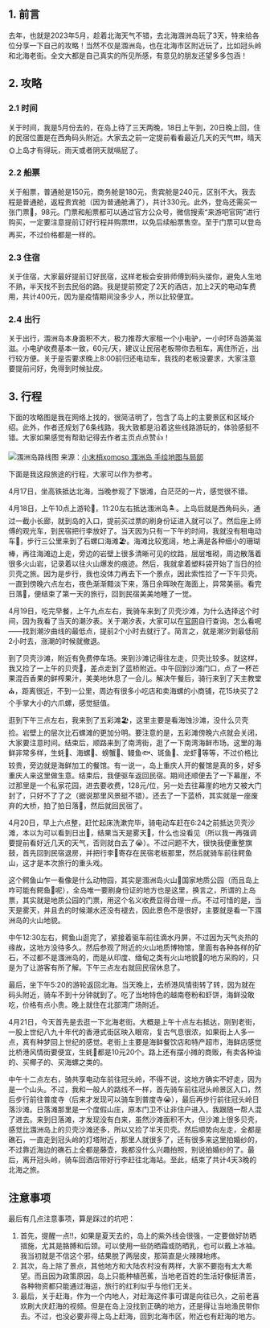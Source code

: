 ## 1. 前言

去年，也就是2023年5月，趁着北海天气不错，去北海涠洲岛玩了3天，特来给各位分享一下自己的攻略！当然不仅是涠洲岛，也在北海市区附近玩了，比如冠头岭和北海老街。全文大都是自己真实的所见所感，有意见的朋友还望多多包涵！

## 2. 攻略

### 2.1 时间

关于时间，我是5月份去的，在岛上待了三天两晚，18日上午到，20日晚上回，住的民宿位置是在西角码头附近。大家去之前一定提前看看最近几天的天气❗❗❗，晴天🌞上岛才有得玩，雨天或者阴天就嗝屁了。

### 2.2 船票

关于船票，普通舱是150元，商务舱是180元，贵宾舱是240元，区别不大。我去程是普通舱，返程贵宾舱（因为普通舱满了），共计330元。此外，登岛还需买一张门票🎫，98元。门票和船票都可以通过官方公众号，微信搜索“来游吧官网”进行购买，一定要注意提前订好行程并购票❗❗❗，以免后续船票售空。至于门票可以登岛再买，不过价格都是一样的。

### 2.3 住宿

关于住宿，大家最好提前订好民宿，这样老板会安排师傅到码头接你，避免人生地不熟，半天找不到去民俗的路。我是提前预定了2天的酒店，加上2天的电动车费用，共计400元，因为是疫情期间没多少人，所以比较便宜。

### 2.4 出行

关于出行，涠洲岛本身面积不大，极力推荐大家租一个小电驴，一小时环岛游美滋滋。小电驴收费基本一致，60元/天，建议让民宿老板带你去租车，离住所近，出行较方便。关于是否要求晚上8:00前归还电动车，我找的老板没要求，大家注意要提前问好，免得到时候扯皮。

## 3. 行程

下面的攻略图是我在网络上找的，很简洁明了，包含了岛上的主要景区和区域介绍。此外，作者还规划了6条线路，我大致都是沿着这些线路游玩的，体验感挺不错。大家如果感觉有帮助记得去作者主页点点赞👍！

![涠洲岛路线图](https://github.com/Magicdover/Magicdover.github.io/assets/73624045/4d901de8-0fc2-405a-b250-793d388829af)
来源：[小末梢xomoso 涠洲岛 手绘地图与局部](https://www.zcool.com.cn/work/ZNTIxMTYyMjg=.html)

下面是我这段旅途的行程，大家可以作为参考。

4月17日，坐高铁抵达北海，当晚参观了下银滩，白茫茫的一片，感觉很不错。

4月18日，上午10点上游轮🚢，11:20左右抵达涠洲岛🏝️。上岛后就是西角码头，通过一截小长廊，就到岛的入口，提前买过票的刷身份证进入就可以了。然后座上师傅的观光车，到民宿把行李放好了。当天因为只有一下午的时间，我就没有租电动车🛵，步行三公里来到了石螺口海滩🏖️。海滩比较宽阔，地上满是各种细小的珊瑚棒，再往海滩边上走，旁边的岩壁上很多清晰可见的纹路，层层堆砌，周边散落着很多火山岩，记录着以往火山爆发的痕迹。然后，我就拿着塑料袋开始了当日的捡贝壳之旅。因为是步行，我也没体力再去下一个景点，因此索性捡了一下午贝壳。一直到傍晚六点左右，夜色渐渐黯淡下来，落日余晖映在海面上，异常美丽。看完日落🌇，便结束了第一天的旅行，回到民宿美美地睡了一觉。

4月19日，吃完早餐，上午九点左右，我骑车来到了贝壳沙滩，为什么选择这个时间，因为我看了当天的潮汐表。关于潮汐表，大家可以在[官网](http://www.chaoxb.com/)自行查询。怎么看呢——找到潮汐曲线的最低点，提前2个小时去就行了。简言之，就是潮汐到最低前2小时去，涨潮的时候就撤退。

到了贝壳沙滩，附近有免费停车场。来到沙滩记得往左走，贝壳比较多。就这样，我又捡了一上午的贝壳🐚，差点走到了蓝桥附近。中午回到沙滩门口，点了一杯芒果混百香果的鲜榨果汁，美美地休息了一会儿。解决午餐后，骑行来到了天主教堂⛪，距离很近，不到一公里，周边有很多小吃店和卖海螺的小商铺，花15块买了2个手掌大小的六爪螺，感觉挺值。

逛到下午三点左右，我来到了五彩滩🏖，这里主要是看海蚀沙滩，没什么贝壳捡。岩壁上的层次比石螺滩的更加分明。要注意的是，五彩滩傍晚六点就会关闭，大家要注意时间。结束后，顺路来到了南湾街，逛了一下南湾海鲜市场。这里的海鲜非常多样，生蚝🦪、海螺🐚、螃蟹🦀、鳗鱼🐟、斑鱼🐡、龙虾🦞等等，不过价格比较贵，旁边就是海鲜加工的餐馆。有一说一，岛上重庆人开的餐馆是真的多，好多重庆人来这里做生意。结束后，我便驱车返回民宿。期间还顺便去了一下幕崖，不过那里是一个私家花园，进去要收费，128元/位，另一处去往幕崖的地方又被大门封了，只好不了了之（据说那里风景挺不错）。还去了一下蓝桥，其实就是一座废弃的大桥，拍了拍日落🌇，然后就回民宿了。

4月20日，早上六点整，赶忙起床洗漱完毕，骑电动车赶在6:24之前抵达贝壳沙滩，本以为可以看到日出🌅，结果当天是雾天🌁，什么也没看见（所以我一再强调要提前看好近几天的天气，否则就白去了😭）。不过问题不大，很快我便重整旗鼓，首先回到民宿退房，并把行李🧳寄存在民宿老板那里，然后就骑车前往鳄鱼山，这才是本次旅行的重头戏。

这个鳄鱼山乍一看像是什么动物园，其实是涠洲岛火山🌋国家地质公园（而且岛上咋可能有鳄鱼🐊呢），全岛唯一要刷身份证的地方也是这里，换言之，所谓的上岛票，其实就是地质公园的门票，用这个名义收费显得合理一点。不过可惜的是，当天是雾天，并且去的时候潮水还没有褪去，因此景色不是很好，主要就是看一下涠洲岛的火山地貌。

中午12:30左右，鳄鱼山逛完了，紧接着驱车前往滴水丹屏，不过因为天气炎热的缘故，这地方没待多久。然后参观了附近的火山地质博物馆，里面有各种各样的矿石，不过都不是涠洲岛的，而是从印度、缅甸之类有火山地貌🌋的地方采购的，只是为了让游客有所了解。下午三点左右就回民宿休息了。

最后，坐下午5:20的游轮返回北海。当天晚上，去桥港风情街转了转，因为就在码头附近，骑车不到十分钟就到了。吃了当地特色的越南卷粉和虾饼，海鲜没敢吃，价格有点小贵。晚上就住在北部湾广场附近。

4月21日，今天首先是去逛一下北海老街。大概是上午十点左右抵达，刚到老街，一股上世纪八九十年代的香港式街区映入眼帘，复古气息很浓，如果街上人多一点，真有种梦回上世纪的感觉。老街上主要是海鲜餐饮店和特产超市，海鲜店感觉比桥港风情街要便宜，生蚝🦪都是10元20个。路上还有摆小摊的商贩，有卖各种油的、买椰子的、买海螺之类的。

中午十二点左右，骑共享电动车前往冠头岭，不得不说，这地方确实不好走，因为是一个山头。不过，我和一般人的路线不一样，首先骑车前往冠头岭景区入口，然后步行前往普度寺（后来才发现可以骑车到普度寺😭），最后再步行前往冠头岭日落沙滩。日落滩那里是一个度假山庄，原本门卫不让非住户进入，我跟随一帮人混了进去。来到日落滩，才发现没有白来，虽然沙滩面积不大，但沙滩上很多贝壳，感觉比涠洲岛上的贝壳沙滩还多，所以又捡了半天贝壳。然后顺势向左走，全都是礁石，一直走到冠头岭的灯塔附近，那里人就很多了，还有很多来这里拍婚纱的，不过靠近海边的礁石上全都是藤壶，我都没什么兴趣拍照，别说拍婚纱的了。最后，离开冠头岭，骑车回酒店带好行李赶往北海站。至此，结束了共计4天3晚的北海之旅。

## 注意事项

最后有几点注意事项，算是踩过的坑吧：

1. 首先，提醒一点‼，如果是夏天去的，岛上的紫外线会很强，一定要做好防晒措施，尤其是胳膊和后颈。可以使用一些防晒霜或防晒乳，也可以戴上冰袖。我当初就是不信这个邪，结果脱了两层皮，那简直是火辣辣地疼。
2. 其次，岛上除了景点，其他地方和大陆农村没有两样，大家不要抱有太大希望。而且因为政策原因，岛上只能种植芭蕉，当地老百姓的生活好像挺清苦，各种物资都只能通过海运，旅行的红利似乎与他们无关。
3. 最后，关于赶海，作为一个内地人，对赶海这件事可谓是向往已久，之前老喜欢刷大庆赶海的视频。但是在岛上没找到正确的地方，还是得让当地渔民带你去。不过，也没必要非得上岛上赶海，回到北海市区，附近也有赶海的地方。